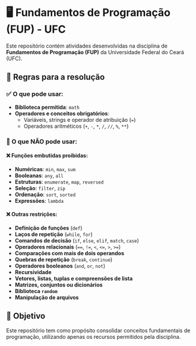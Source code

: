 # 🖥️ Fundamentos de Programação (FUP) - UFC  

Este repositório contém atividades desenvolvidas na disciplina de **Fundamentos de Programação (FUP)** da Universidade Federal do Ceará (UFC).  

## 📌 Regras para a resolução  

### ✅ O que pode usar:  
- **Biblioteca permitida**: `math`  
- **Operadores e conceitos obrigatórios**:  
  - Variáveis, strings e operador de atribuição (`=`)  
  - Operadores aritméticos (`+`, `-`, `*`, `/`, `//`, `%`, `**`)  

### 🚫 O que **NÃO** pode usar:  
#### ❌ Funções embutidas proibidas:  
- **Numéricas**: `min`, `max`, `sum`  
- **Booleanas**: `any`, `all`  
- **Estruturas**: `enumerate`, `map`, `reversed`  
- **Seleção**: `filter`, `zip`  
- **Ordenação**: `sort`, `sorted`  
- **Expressões**: `lambda`  

#### ❌ Outras restrições:  
- **Definição de funções** (`def`)  
- **Laços de repetição** (`while`, `for`)  
- **Comandos de decisão** (`if`, `else`, `elif`, `match`, `case`)  
- **Operadores relacionais** (`==`, `!=`, `<`, `<=`, `>`, `>=`)  
- **Comparações com mais de dois operandos**  
- **Quebras de repetição** (`break`, `continue`)  
- **Operadores booleanos** (`and`, `or`, `not`)  
- **Recursividade**  
- **Vetores, listas, tuplas e compreensões de lista**  
- **Matrizes, conjuntos ou dicionários**  
- **Biblioteca `random`**  
- **Manipulação de arquivos**  

## 🎯 Objetivo  
Este repositório tem como propósito consolidar conceitos fundamentais de programação, utilizando apenas os recursos permitidos pela disciplina. 
